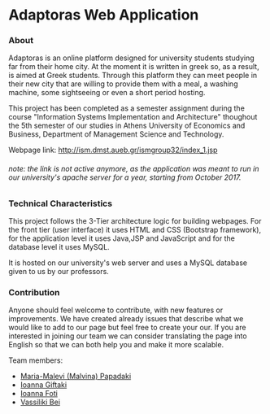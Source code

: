 # Adaptoras Web Application

### About
Adaptoras is an online platform designed for university students studying far from their home city. At the moment it is written in greek so, as a result, is aimed at Greek students. Through this platform they can meet people in their new city that are willing to provide them with a meal, a washing machine, some sightseeing or even a short period hosting. 

This project has been completed as a semester assignment during the course "Information Systems Implementation and Architecture" thoughout the 5th semester of our studies in Athens University of Economics and Business, Department of Management Science and Technology. 

Webpage link: http://ism.dmst.aueb.gr/ismgroup32/index_1.jsp
###### note: the link is not active anymore, as the application was meant to run in our university's apache server for a year, starting from October 2017.

### Technical Characteristics
 This project follows the 3-Tier architecture logic for building webpages. For the front tier (user interface) it uses HTML and CSS (Bootstrap framework), for the application level it uses Java,JSP and JavaScript and for the database level it uses MySQL.

It is hosted on our university's web server and uses a MySQL database given to us by our professors.

### Contribution
Anyone should feel welcome to contribute, with new features or improvements. We have created already issues that describe what we would like to add to our page but feel free to create your our. 
If you are interested in joining our team we can consider translating the page into English so that we can both help you and make it more scalable.

Team members:
* [Maria-Malevi (Malvina) Papadaki](https://github.com/MalvinaPap)
* [Ioanna Giftaki](https://github.com/iwannagf)
* [Ioanna Foti](https://github.com/IoannaF)
* [Vassiliki Bei](https://github.com/vbei)
